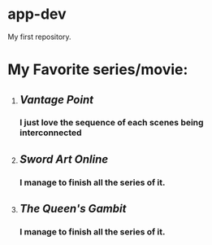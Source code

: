 # app-dev
My first repository.
# My Favorite series/movie:
  1. ## *Vantage Point*
      ### I just love the sequence of each scenes being interconnected
  2. ## *Sword Art Online*
      ### I manage to finish all the series of it.
  3. ## *The Queen's Gambit*
      ### I manage to finish all the series of it.

